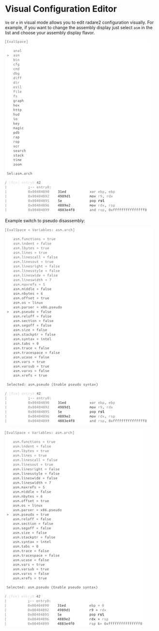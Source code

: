 # Visual Configuration Editor

`Ve` or `e` in visual mode allows you to edit radare2 configuration visually.
For example, if you want to change the assembly display just select `asm` in the list and choose your assembly display flavor.

![First Select asm](select_asm.png)

Example switch to pseudo disassembly:

![Pseudo disassembly disabled](pseudo_disable.png)

![Pseudo disassembly enabled](pseudo_enable.png)
